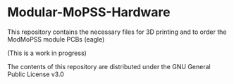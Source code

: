 # Modular-MoPSS-Hardware

This repository contains the necessary files for 3D printing and to order the ModMoPSS module PCBs (eagle)

(This is a work in progress)

The contents of this repository are distributed under the GNU General Public License v3.0
